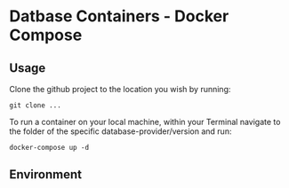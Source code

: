 # Datbase Containers - Docker Compose

## Usage

Clone the github project to the location you wish by running:

```
git clone ...
```

To run a container on your local machine, within your Terminal navigate to the folder of the specific database-provider/version and run:

```
docker-compose up -d
```

## Environment





